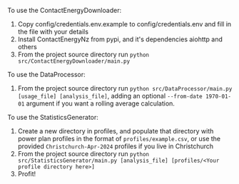 To use the ContactEnergyDownloader:

1. Copy config/credentials.env.example to config/credentials.env and fill in the file with your details
2. Install ContactEnergyNz from pypi, and it's dependencies aiohttp and others
3. From the project source directory run `python src/ContactEnergyDownloader/main.py`

To use the DataProcessor:

1. From the project source directory run `python src/DataProcessor/main.py [usage_file] [analysis_file]`, adding an optional
   `--from-date 1970-01-01` argument if you want a rolling average calculation.

To use the StatisticsGenerator:

1. Create a new directory in profiles, and populate that directory with power plan profiles in the
   format of `profiles/example.csv`, or use the provided `Christchurch-Apr-2024` profiles if you live in
   Christchurch
2. From the project source directory run `python src/StatisticsGenerator/main.py [analysis_file] [profiles/<Your profile directory here>]`
3. Profit!
